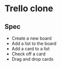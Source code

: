 # Trello clone

## Spec

- Create a new board
- Add a list to the board
- Add a card to a list
- Check off a card
- Drag and drop cards



